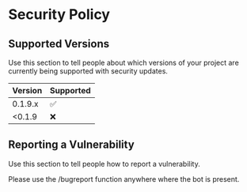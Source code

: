 # Security Policy

## Supported Versions

Use this section to tell people about which versions of your project are
currently being supported with security updates.

| Version | Supported          |
| ------- | ------------------ |
| 0.1.9.x | :white_check_mark: |
| <0.1.9  | :x:                |

## Reporting a Vulnerability

Use this section to tell people how to report a vulnerability.

Please use the /bugreport function anywhere where the bot is present.
